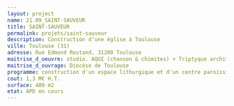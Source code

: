 ```yaml
---
layout: project
name: 21.09_SAINT-SAUVEUR
title: SAINT-SAUVEUR
permalink: projets/saint-sauveur
description: Construction d’une église à Toulouse
ville: Toulouse (31)
adresse: Rue Edmond Rostand, 31200 Toulouse
maitrise_d_oeuvre: studio. AQUI (chanson & chimites) + Triptyque architectes
maitrise_d_ouvrage: Diocèse de Toulouse
programme: construction d'un espace lithurgique et d'un centre paroissiale
cout: 1,3 M€ H.T.
surface: 480 m2
etat: APD en cours
---
```

